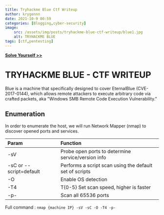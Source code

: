 ```yaml
---
title: Tryhackme Blue Ctf Writeup
author: krygennn
date: 2021-10-9 00:59
categories: [Blogging,cyber-security]
image:
    src: /assets/img/posts/tryhackme-blue-ctf-writeup/blue1.jpg
    alt: TRYHACKME BLUE
tags: [ctf,pentesting]
---
```

[**Solve Yourself >>**](https://www.tryhackme.com/room/blue)

# TRYHACKME BLUE - CTF WRITEUP 

Blue is a machine that specifically designed to cover EternalBlue (CVE-2017-0144), 
which allows remote attackers to execute arbitrary code via crafted packets, 
aka "Windows SMB Remote Code Execution Vulnerability." 


## Enumeration 

In order to enumerate the host, we will run Network Mapper (nmap) to discover opened ports and services.   


| Param                        | Function          | 
|:-----------------------------|:-----------------|
|-sV |Probe open ports to determine service/version info|
|-sC or --script=default | Performs a script scan using the default set of scripts|
|-O  | Enable OS detection|
|-T4 | T{0-5} Set scan speed, higher is faster|
|-p- | Scan all 65536 ports|


Full command : `nmap {machine IP} -sV -sC -O -T4 -p-`

